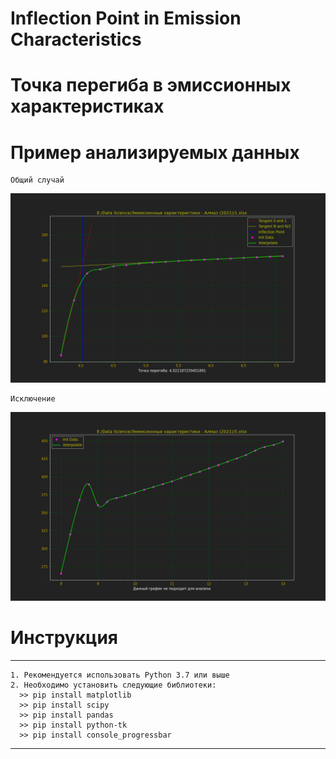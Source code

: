 # Inflection Point in Emission Characteristics  
# Точка перегиба в эмиссионных характеристиках

# Пример анализируемых данных

    Общий случай

![alt tag](https://github.com/Daniil-Budnik/Inflection-Point-in-Emission-Characteristics/blob/main/Result/Result1.png?raw=true)

    Исключение
    
![alt tag](https://github.com/Daniil-Budnik/Inflection-Point-in-Emission-Characteristics/blob/main/Result/Result21.png?raw=true)

# Инструкция
***
    1. Рекомендуется использовать Python 3.7 или выше
    2. Необходимо установить следующие библиотеки:
      >> pip install matplotlib
      >> pip install scipy
      >> pip install pandas
      >> pip install python-tk
      >> pip install console_progressbar
      
***


